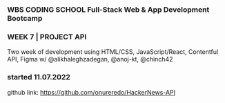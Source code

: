 ### WBS CODING SCHOOL Full-Stack Web & App Development Bootcamp
### WEEK 7 | PROJECT API

Two week of development using HTML/CSS, JavaScript/React, Contentful API, Figma w/ @alikhaleghzadegan, @anoj-kt, @chinch42

### started 11.07.2022 
 
github link:  https://github.com/onureredo/HackerNews-API
